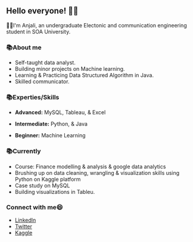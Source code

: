 ## Hello everyone! 🙋‍♀️
👩‍🎓I'm Anjali, an undergraduate Electonic and communication engineering student in SOA University. 

### 📚About me
- Self-taught data analyst.
- Building minor projects on Machine learning.
- Learning & Practicing Data Structured Algorithm in Java.
- Skilled communicator.

### 📚Experties/Skills
- **Advanced:** MySQL, Tableau, & Excel

- **Intermediate:** Python, & Java

- **Beginner:** Machine Learning

### 📚Currently
- Course: Finance modelling & analysis & google data analytics
- Brushing up on data cleaning, wrangling & visualization skills using Python on Kaggle platform
- Case study on MySQL
- Building visualizations in Tableu.

### Connect with me😄
- [LinkedIn](https://www.linkedin.com/in/anjali-pant01/)
- [Twitter](https://twitter.com/AnjaliPant)
- [Kaggle](https://www.kaggle.com/pantanjali)
